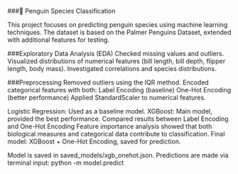 ###🐧 Penguin Species Classification

This project focuses on predicting penguin species using machine learning techniques.
The dataset is based on the Palmer Penguins Dataset, extended with additional features for testing.

###Exploratory Data Analysis (EDA)
Checked missing values and outliers.
Visualized distributions of numerical features (bill length, bill depth, flipper length, body mass).
Investigated correlations and species distributions.

###Preprocessing
Removed outliers using the IQR method.
Encoded categorical features with both:
Label Encoding (baseline)
One-Hot Encoding (better performance)
Applied StandardScaler to numerical features.

Logistic Regression: Used as a baseline model.
XGBoost: Main model, provided the best performance.
Compared results between Label Encoding and One-Hot Encoding
Feature importance analysis showed that both biological measures and categorical data contribute to classification.
Final model: XGBoost + One-Hot Encoding, saved for prediction.

Model is saved in saved_models/xgb_onehot.json.
Predictions are made via terminal input:
python -m model.predict
